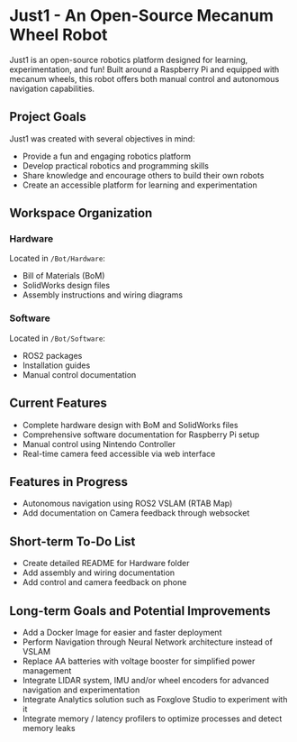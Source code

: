 # Just1 - An Open-Source Mecanum Wheel Robot

Just1 is an open-source robotics platform designed for learning, experimentation, and fun! Built around a Raspberry Pi and equipped with mecanum wheels, this robot offers both manual control and autonomous navigation capabilities.

## Project Goals

Just1 was created with several objectives in mind:
- Provide a fun and engaging robotics platform
- Develop practical robotics and programming skills
- Share knowledge and encourage others to build their own robots
- Create an accessible platform for learning and experimentation

## Workspace Organization

### Hardware
Located in `/Bot/Hardware`:
- Bill of Materials (BoM)
- SolidWorks design files
- Assembly instructions and wiring diagrams

### Software
Located in `/Bot/Software`:
- ROS2 packages
- Installation guides
- Manual control documentation

## Current Features

- Complete hardware design with BoM and SolidWorks files
- Comprehensive software documentation for Raspberry Pi setup
- Manual control using Nintendo Controller
- Real-time camera feed accessible via web interface

## Features in Progress

- Autonomous navigation using ROS2 VSLAM (RTAB Map)
- Add documentation on Camera feedback through websocket

## Short-term To-Do List

- Create detailed README for Hardware folder
- Add assembly and wiring documentation
- Add control and camera feedback on phone

## Long-term Goals and Potential Improvements

- Add a Docker Image for easier and faster deployment
- Perform Navigation through Neural Network architecture instead of VSLAM 
- Replace AA batteries with voltage booster for simplified power management
- Integrate LIDAR system, IMU and/or wheel encoders for advanced navigation and experimentation
- Integrate Analytics solution such as Foxglove Studio to experiment with it 
- Integrate memory / latency profilers to optimize processes and detect memory leaks



